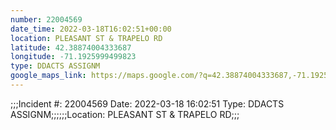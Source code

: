 ```yaml
---
number: 22004569
date_time: 2022-03-18T16:02:51+00:00
location: PLEASANT ST & TRAPELO RD
latitude: 42.38874004333687
longitude: -71.1925999499823
type: DDACTS ASSIGNM
google_maps_link: https://maps.google.com/?q=42.38874004333687,-71.1925999499823
---
```


;;;Incident #: 22004569  Date: 2022-03-18 16:02:51   Type: DDACTS ASSIGNM;;;;;;Location: PLEASANT ST & TRAPELO RD;;;

